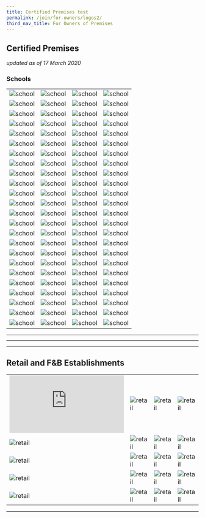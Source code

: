 ```yaml
---
title: Certified Premises test
permalink: /join/for-owners/logos2/
third_nav_title: For Owners of Premises
---
```


## Certified Premises

_updated as of 17 March 2020_


### Schools

|   |   |   |   |
|---|---|---|---|
| ![school](https://ariesdesign.com.sg/images/Logos/Schools/admiralty%20primary%20school%20logo.jpg) | ![school](https://ariesdesign.com.sg/images/Logos/Schools/Anderson%20Primary%20School%20Logo.jpg)   | ![school](https://ariesdesign.com.sg/images/Logos/Schools/bendemeer_primary_logo.png) | ![school](https://ariesdesign.com.sg/images/Logos/Schools/Bukit%20Batok%20Secondary.jpg)  |
| ![school](https://ariesdesign.com.sg/images/Logos/Schools/Bukit%20Panjang%20Primary%20School%20Logo.png) | ![school](https://ariesdesign.com.sg/images/Logos/Schools/CHIJ%20Kellock.jpg)  | ![school](https://ariesdesign.com.sg/images/Logos/Schools/Catholic%20High%20Logo.jpg) | ![school](https://ariesdesign.com.sg/images/Logos/Schools/Crescent%20Girls%20School%20Logo.png)  |
| ![school](https://ariesdesign.com.sg/images/Logos/Schools/Damai%20Primary%20School.jpg) | ![school](https://ehelperteam.com/wp-content/uploads/2019/09/Broken-images.png)  | ![school](https://ariesdesign.com.sg/images/Logos/Schools/Farrer%20Park%20Primary%20School.jpg)  | ![school](https://ariesdesign.com.sg/images/Logos/Schools/FengShan%20Primary%20School%20Logo.jpg) |
| ![school](https://ariesdesign.com.sg/images/Logos/Schools/Girls%20Brigade.jpg) | ![school](https://ariesdesign.com.sg/images/Logos/Schools/Hong%20Wen%20School.jpg) |  ![school](https://ariesdesign.com.sg/images/Logos/Schools/Jiemin%20Primary%20School%20Logo.jpg) | ![school](https://ariesdesign.com.sg/images/Logos/Schools/Kuo%20Chuan%20Presbyterian%20Secondary%20School.png) |
| ![school](https://ariesdesign.com.sg/images/Logos/Schools/Kong%20Hwa%20School%20Logo.jpg)  | ![school](https://ariesdesign.com.sg/images/Logos/Schools/Loyang%20Primary%20School%20Logo.jpg)  | ![school](https://ariesdesign.com.sg/images/Logos/Schools/Loyang%20Secondary%20School%20Logo.jpg) | ![school](https://ariesdesign.com.sg/images/Logos/Schools/Marymount_convent_school.jpg) |
| ![school](https://ariesdesign.com.sg/images/Logos/Schools/Mee%20Toh%20School%20Logo.png)  | ![school](https://ariesdesign.com.sg/images/Logos/Schools/North%20View%20Primary%20School%20Logo.png)  | ![school](https://ariesdesign.com.sg/images/Logos/Schools/Princess%20Elizabeth%20Primary%20School%20Logo.jpg)  | ![school](https://ariesdesign.com.sg/images/Logos/Schools/Temasek%20Primary%20School%20Logo.jpg)  |
| ![school](https://ariesdesign.com.sg/images/Logos/Schools/Monfort%20Junior%20School%20Logo.png)  | ![school](https://ariesdesign.com.sg/images/Logos/Schools/Naval%20Base%20Primary%20School%20Logo.jpg)  | ![school](https://ariesdesign.com.sg/images/Logos/Schools/Naval%20Base%20Secondary%20School%20Logo.jpg)  | ![school](https://ariesdesign.com.sg/images/Logos/Schools/New%20Town%20Primary%20School%20Logo.jpg)  |
| ![school](https://ariesdesign.com.sg/images/Logos/Schools/admiralty%20primary%20school%20logo.jpg) | ![school](https://ariesdesign.com.sg/images/Logos/Schools/Anderson%20Primary%20School%20Logo.jpg)   | ![school](https://ariesdesign.com.sg/images/Logos/Schools/bendemeer_primary_logo.png) | ![school](https://ariesdesign.com.sg/images/Logos/Schools/Bukit%20Batok%20Secondary.jpg)  |
| ![school](https://ariesdesign.com.sg/images/Logos/Schools/Bukit%20Panjang%20Primary%20School%20Logo.png) | ![school](https://ariesdesign.com.sg/images/Logos/Schools/CHIJ%20Kellock.jpg)  | ![school](https://ariesdesign.com.sg/images/Logos/Schools/Catholic%20High%20Logo.jpg) | ![school](https://ariesdesign.com.sg/images/Logos/Schools/Crescent%20Girls%20School%20Logo.png)  |
| ![school](https://ariesdesign.com.sg/images/Logos/Schools/Damai%20Primary%20School.jpg) | ![school](https://ehelperteam.com/wp-content/uploads/2019/09/Broken-images.png)  | ![school](https://ariesdesign.com.sg/images/Logos/Schools/Farrer%20Park%20Primary%20School.jpg)  | ![school](https://ariesdesign.com.sg/images/Logos/Schools/FengShan%20Primary%20School%20Logo.jpg) |
| ![school](https://ariesdesign.com.sg/images/Logos/Schools/Girls%20Brigade.jpg) | ![school](https://ariesdesign.com.sg/images/Logos/Schools/Hong%20Wen%20School.jpg) |  ![school](https://ariesdesign.com.sg/images/Logos/Schools/Jiemin%20Primary%20School%20Logo.jpg) | ![school](https://ariesdesign.com.sg/images/Logos/Schools/Kuo%20Chuan%20Presbyterian%20Secondary%20School.png) |
| ![school](https://ariesdesign.com.sg/images/Logos/Schools/Kong%20Hwa%20School%20Logo.jpg)  | ![school](https://ariesdesign.com.sg/images/Logos/Schools/Loyang%20Primary%20School%20Logo.jpg)  | ![school](https://ariesdesign.com.sg/images/Logos/Schools/Loyang%20Secondary%20School%20Logo.jpg) | ![school](https://ariesdesign.com.sg/images/Logos/Schools/Marymount_convent_school.jpg) |
| ![school](https://ariesdesign.com.sg/images/Logos/Schools/Mee%20Toh%20School%20Logo.png)  | ![school](https://ariesdesign.com.sg/images/Logos/Schools/North%20View%20Primary%20School%20Logo.png)  | ![school](https://ariesdesign.com.sg/images/Logos/Schools/Princess%20Elizabeth%20Primary%20School%20Logo.jpg)  | ![school](https://ariesdesign.com.sg/images/Logos/Schools/Temasek%20Primary%20School%20Logo.jpg)  |
| ![school](https://ariesdesign.com.sg/images/Logos/Schools/Monfort%20Junior%20School%20Logo.png)  | ![school](https://ariesdesign.com.sg/images/Logos/Schools/Naval%20Base%20Primary%20School%20Logo.jpg)  | ![school](https://ariesdesign.com.sg/images/Logos/Schools/Naval%20Base%20Secondary%20School%20Logo.jpg)  | ![school](https://ariesdesign.com.sg/images/Logos/Schools/New%20Town%20Primary%20School%20Logo.jpg)  |
| ![school](https://ariesdesign.com.sg/images/Logos/Schools/admiralty%20primary%20school%20logo.jpg) | ![school](https://ariesdesign.com.sg/images/Logos/Schools/Anderson%20Primary%20School%20Logo.jpg)   | ![school](https://ariesdesign.com.sg/images/Logos/Schools/bendemeer_primary_logo.png) | ![school](https://ariesdesign.com.sg/images/Logos/Schools/Bukit%20Batok%20Secondary.jpg)  |
| ![school](https://ariesdesign.com.sg/images/Logos/Schools/Bukit%20Panjang%20Primary%20School%20Logo.png) | ![school](https://ariesdesign.com.sg/images/Logos/Schools/CHIJ%20Kellock.jpg)  | ![school](https://ariesdesign.com.sg/images/Logos/Schools/Catholic%20High%20Logo.jpg) | ![school](https://ariesdesign.com.sg/images/Logos/Schools/Crescent%20Girls%20School%20Logo.png)  |
| ![school](https://ariesdesign.com.sg/images/Logos/Schools/Damai%20Primary%20School.jpg) | ![school](https://ehelperteam.com/wp-content/uploads/2019/09/Broken-images.png)  | ![school](https://ariesdesign.com.sg/images/Logos/Schools/Farrer%20Park%20Primary%20School.jpg)  | ![school](https://ariesdesign.com.sg/images/Logos/Schools/FengShan%20Primary%20School%20Logo.jpg) |
| ![school](https://ariesdesign.com.sg/images/Logos/Schools/Girls%20Brigade.jpg) | ![school](https://ariesdesign.com.sg/images/Logos/Schools/Hong%20Wen%20School.jpg) |  ![school](https://ariesdesign.com.sg/images/Logos/Schools/Jiemin%20Primary%20School%20Logo.jpg) | ![school](https://ariesdesign.com.sg/images/Logos/Schools/Kuo%20Chuan%20Presbyterian%20Secondary%20School.png) |
| ![school](https://ariesdesign.com.sg/images/Logos/Schools/Kong%20Hwa%20School%20Logo.jpg)  | ![school](https://ariesdesign.com.sg/images/Logos/Schools/Loyang%20Primary%20School%20Logo.jpg)  | ![school](https://ariesdesign.com.sg/images/Logos/Schools/Loyang%20Secondary%20School%20Logo.jpg) | ![school](https://ariesdesign.com.sg/images/Logos/Schools/Marymount_convent_school.jpg) |
| ![school](https://ariesdesign.com.sg/images/Logos/Schools/Mee%20Toh%20School%20Logo.png)  | ![school](https://ariesdesign.com.sg/images/Logos/Schools/North%20View%20Primary%20School%20Logo.png)  | ![school](https://ariesdesign.com.sg/images/Logos/Schools/Princess%20Elizabeth%20Primary%20School%20Logo.jpg)  | ![school](https://ariesdesign.com.sg/images/Logos/Schools/Temasek%20Primary%20School%20Logo.jpg)  |
| ![school](https://ariesdesign.com.sg/images/Logos/Schools/Monfort%20Junior%20School%20Logo.png)  | ![school](https://ariesdesign.com.sg/images/Logos/Schools/Naval%20Base%20Primary%20School%20Logo.jpg)  | ![school](https://ariesdesign.com.sg/images/Logos/Schools/Naval%20Base%20Secondary%20School%20Logo.jpg)  | ![school](https://ariesdesign.com.sg/images/Logos/Schools/New%20Town%20Primary%20School%20Logo.jpg)  |
| ![school](https://ariesdesign.com.sg/images/Logos/Schools/admiralty%20primary%20school%20logo.jpg) | ![school](https://ariesdesign.com.sg/images/Logos/Schools/Anderson%20Primary%20School%20Logo.jpg)   | ![school](https://ariesdesign.com.sg/images/Logos/Schools/bendemeer_primary_logo.png) | ![school](https://ariesdesign.com.sg/images/Logos/Schools/Bukit%20Batok%20Secondary.jpg)  |
| ![school](https://ariesdesign.com.sg/images/Logos/Schools/Bukit%20Panjang%20Primary%20School%20Logo.png) | ![school](https://ariesdesign.com.sg/images/Logos/Schools/CHIJ%20Kellock.jpg)  | ![school](https://ariesdesign.com.sg/images/Logos/Schools/Catholic%20High%20Logo.jpg) | ![school](https://ariesdesign.com.sg/images/Logos/Schools/Crescent%20Girls%20School%20Logo.png)  |
| ![school](https://ariesdesign.com.sg/images/Logos/Schools/Damai%20Primary%20School.jpg) | ![school](https://ehelperteam.com/wp-content/uploads/2019/09/Broken-images.png)  | ![school](https://ariesdesign.com.sg/images/Logos/Schools/Farrer%20Park%20Primary%20School.jpg)  | ![school](https://ariesdesign.com.sg/images/Logos/Schools/FengShan%20Primary%20School%20Logo.jpg) |

---
---
---


## Retail and F&B Establishments


|   |   |   |   |
|---|---|---|---|
| ![retail](http://www.flasingapore.org/member.php?id=0019000001OQQqIAAX)  | ![retail](https://media.licdn.com/dms/image/C4D0BAQFhdtbB5oCpkA/company-logo_200_200/0?e=2159024400&v=beta&t=ztDnXY7OvI1jA2Px8CQI-FCwpwpE__BDFCEtnFDNy_I)  | ![retail](http://www.flasingapore.org/salesforce_files/Artz%20Kids%20Logo.png)  | ![retail](http://flasingapore.org/UserFiles/Image/NY%20Steak%20Shack.png)  |
| ![retail](https://fisnikde.com/wp-content/uploads/2019/01/broken-image.png)  | ![retail](http://www.flasingapore.org/salesforce_files/WNK%20Logo.jpg)  | ![retail](http://www.flasingapore.org/salesforce_files/Saybons%20Logo.jpg)  | ![retail](http://www.flasingapore.org/salesforce_files/Harry's%20Logo%20(Low%20Res).jpg)  |
| ![retail](https://www.crossstreetexchange.com.sg/images/290huggs%20coffee.png)  | ![retail](https://www.k-cuts.com/uploads/6/0/4/9/604929/published/kcuts-new-logo.png)  | ![retail](http://www.flasingapore.org/salesforce_files/Yusarn%20Audrey%20Logo%20(LR).png)  | ![retail](http://www.jem.sg/images/bee_cheng_hiang.jpg)  |
| ![retail](http://www.jem.sg/images/old_chang_kee.jpg)  | ![retail](http://static.wixstatic.com/media/769f91_b7e31cb2c98d4e57a81e2393143de61f.png_srz_151_154_85_22_0.50_1.20_0.00_png_srz)  | ![retail](http://www.flasingapore.org/salesforce_files/KGW-new-LOGO.jpg)  | ![retail](http://www.flasingapore.org/salesforce_files/ichiban-boshi-logo_LR.png)  |
| ![retail](http://www.flasingapore.org/salesforce_files/Ichiban%20Sushi_LR.jpg)  | ![retail](http://www.flasingapore.org/salesforce_files/Kuishin%20Bo_LR.png)  | ![retail](http://www.flasingapore.org/salesforce_files/Fiesta%20Logo.png)  | ![retail](http://www.jem.sg/images/hong_kong_sheng_kee_dessert.jpg)  |


---
